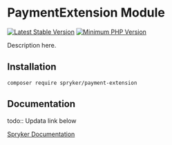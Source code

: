 # PaymentExtension Module
[![Latest Stable Version](https://poser.pugx.org/spryker/payment-extension/v/stable.svg)](https://packagist.org/packages/spryker/payment-extension)
[![Minimum PHP Version](https://img.shields.io/badge/php-%3E%3D%208.1-8892BF.svg)](https://php.net/)

Description here.

## Installation

```
composer require spryker/payment-extension
```

## Documentation

todo:: Updata link below

[Spryker Documentation](https://docs.spryker.com)
